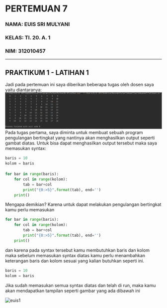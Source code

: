 # PERTEMUAN 7
### NAMA: EUIS SRI MULYANI <br>
### KELAS: TI. 20. A. 1 <br>
### NIM: 312010457<br>

__________________________________________________________________________________

## PRAKTIKUM 1 - LATIHAN 1
Jadi pada pertemuan ini saya diberikan beberapa tugas oleh dosen saya yaitu diantaranya:
![latihan](foto/euis1.png)
Pada tugas pertama, saya diminta untuk membuat sebuah program pengulangan bertingkat yang nantinya akan menghasilkan output seperti gambat diatas.
Untuk bisa dapat menghasilkan output tersebut maka saya memasukan syntax:
```python
baris = 10
kolom = baris

for bar in range(baris):
    for col in range(kolom):
        tab = bar+col
        print("{0:>5}".format(tab), end='')
    print()
```
Mengapa demikian? Karena untuk dapat melakukan pengulangan bertingkat kamu perlu memasukan 
```python
for bar in range(baris):
    for col in range(kolom):
        tab = bar+col
        print("{0:>5}".format(tab), end='')
    print()
```
dan karena pada syntax tersebut kamu membutuhkan baris dan kolom maka sebelum memasukan syntax diatas kamu perlu menambahkan keterangan baris dan kolom sesuai yang kalian butuhkan seperti ini.
```python
baris = 10
kolom = baris
```
Jika sudah memasukan semua syntax diatas dan telah di run, maka kamu akan mendapatkan tampilan seperti gambar yang ada dibawah ini

![euis1](https://user-images.githubusercontent.com/72909071/98439976-5b5a8700-2128-11eb-94b3-fd9eb5dd55ef.png)
